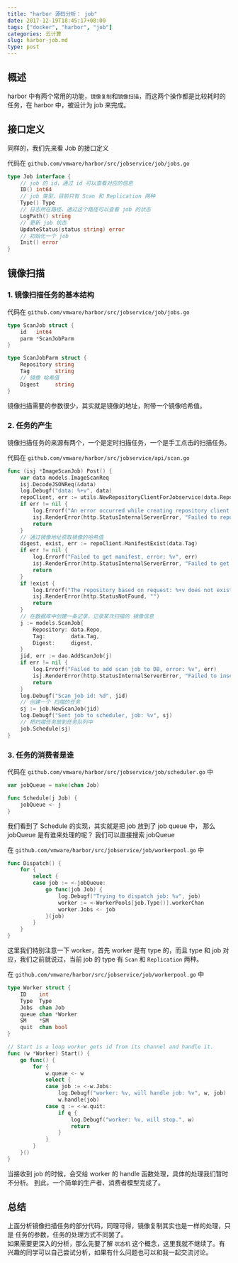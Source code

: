 ```yaml
---
title: "harbor 源码分析： job"
date: 2017-12-19T18:45:17+08:00
tags: ["docker", "harbor", "job"]
categories: 云计算
slug: harbor-job.md
type: post
---
```



## 概述
harbor 中有两个常用的功能，`镜像复制`和`镜像扫描`，而这两个操作都是比较耗时的任务，在 harbor 中，被设计为 job 来完成。


## 接口定义
同样的，我们先来看 Job 的接口定义

代码在 `github.com/vmware/harbor/src/jobservice/job/jobs.go`

```go
type Job interface {
    // job 的 id，通过 id 可以查看对应的信息
    ID() int64
    // job 类型，目前只有 Scan 和 Replication 两种
    Type() Type
    // 日志所在路径，通过这个路径可以查看 job 的状态
    LogPath() string
    // 更新 job 状态
    UpdateStatus(status string) error
    // 初始化一个 job  
    Init() error
}
```


## 镜像扫描

### 1. 镜像扫描任务的基本结构

代码在 `github.com/vmware/harbor/src/jobservice/job/jobs.go`

```go
type ScanJob struct {
	id   int64
	parm *ScanJobParm
}

type ScanJobParm struct {
	Repository string
    Tag        string
    // 镜像 哈希值
	Digest     string
}
```

镜像扫描需要的参数很少，其实就是镜像的地址，附带一个镜像哈希值。

### 2. 任务的产生
镜像扫描任务的来源有两个，一个是定时扫描任务，一个是手工点击的扫描任务。

代码在 `github.com/vmware/harbor/src/jobservice/api/scan.go`

```go
func (isj *ImageScanJob) Post() {
	var data models.ImageScanReq
	isj.DecodeJSONReq(&data)
	log.Debugf("data: %+v", data)
	repoClient, err := utils.NewRepositoryClientForJobservice(data.Repo)
	if err != nil {
		log.Errorf("An error occurred while creating repository client: %v", err)
		isj.RenderError(http.StatusInternalServerError, "Failed to repository client")
		return
	}
	// 通过镜像地址获取镜像的哈希值
	digest, exist, err := repoClient.ManifestExist(data.Tag)
	if err != nil {
		log.Errorf("Failed to get manifest, error: %v", err)
		isj.RenderError(http.StatusInternalServerError, "Failed to get manifest")
		return
	}
	if !exist {
		log.Errorf("The repository based on request: %+v does not exist", data)
		isj.RenderError(http.StatusNotFound, "")
		return
	}
	// 在数据库中创建一条记录，记录某次扫描的 镜像信息
	j := models.ScanJob{
		Repository: data.Repo,
		Tag:        data.Tag,
		Digest:     digest,
	}
	jid, err := dao.AddScanJob(j)
	if err != nil {
		log.Errorf("Failed to add scan job to DB, error: %v", err)
		isj.RenderError(http.StatusInternalServerError, "Failed to insert scan job data.")
		return
	}
	log.Debugf("Scan job id: %d", jid)
	// 创建一个 扫描的任务
	sj := job.NewScanJob(jid)
	log.Debugf("Sent job to scheduler, job: %v", sj)
	// 把扫描任务放到任务队列中
	job.Schedule(sj)
}
```

### 3. 任务的消费者是谁

代码在 `github.com/vmware/harbor/src/jobservice/job/scheduler.go` 中

```go
var jobQueue = make(chan Job)

func Schedule(j Job) {
	jobQueue <- j
}
```

我们看到了 Schedule 的实现，其实就是把 job 放到了 job queue 中，
那么 jobQueue 是有谁来处理的呢？ 我们可以直接搜索 jobQueue

在 `github.com/vmware/harbor/src/jobservice/job/workerpool.go` 中

```go
func Dispatch() {
	for {
		select {
		case job := <-jobQueue:
			go func(job Job) {
				log.Debugf("Trying to dispatch job: %v", job)
				worker := <-WorkerPools[job.Type()].workerChan
				worker.Jobs <- job
			}(job)
		}
	}
}
```

这里我们特别注意一下 worker，首先 worker 是有 type 的，而且 type 和 job 对应，我们之前就说过，当前 job 的 type 有 `Scan` 和 `Replication` 两种。

在 `github.com/vmware/harbor/src/jobservice/job/workerpool.go` 中

```go
type Worker struct {
	ID    int
	Type  Type
	Jobs  chan Job
	queue chan *Worker
	SM    *SM
	quit  chan bool
}

// Start is a loop worker gets id from its channel and handle it.
func (w *Worker) Start() {
	go func() {
		for {
			w.queue <- w
			select {
			case job := <-w.Jobs:
				log.Debugf("worker: %v, will handle job: %v", w, job)
				w.handle(job)
			case q := <-w.quit:
				if q {
					log.Debugf("worker: %v, will stop.", w)
					return
				}
			}
		}
	}()
}
```

当接收到 job 的时候，会交给 worker 的 handle 函数处理，具体的处理我们暂时不分析。
到此，一个简单的生产者、消费者模型完成了。


## 总结
上面分析镜像扫描任务的部分代码，同理可得，镜像复制其实也是一样的处理，只是 任务的参数，任务的处理方式不同罢了。  
如果需要更深入的分析，那么先要了解 `状态机` 这个概念，这里我就不继续了。有兴趣的同学可以自己尝试分析，如果有什么问题也可以和我一起交流讨论。
